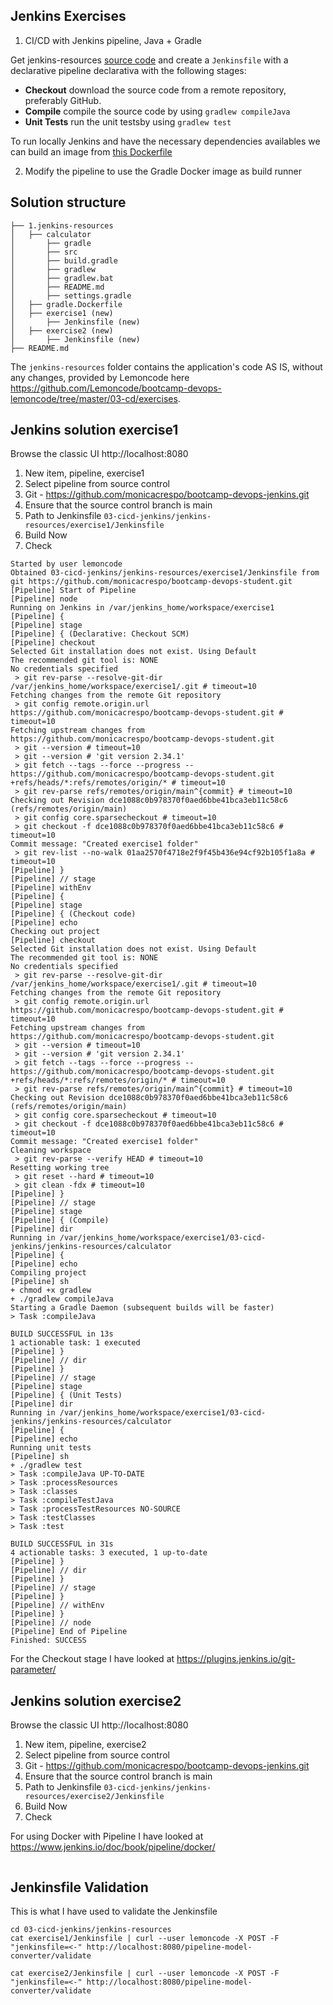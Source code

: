 ## Jenkins Exercises

1. CI/CD with Jenkins pipeline, Java + Gradle
 
Get jenkins-resources [source code](./jenkins-resources) and create a `Jenkinsfile` with a declarative pipeline declarativa with the following stages:
 
* **Checkout** download the source code from a remote repository, preferably GitHub.
* **Compile** compile the source code by using `gradlew compileJava`
* **Unit Tests** run the unit testsby using `gradlew test`
 
To run locally Jenkins and have the necessary dependencies availables we can build an image from [this Dockerfile](./jenkins-resources/gradle.Dockerfile)
 
2. Modify the pipeline to use the Gradle Docker image as build runner

## Solution structure 

```
├── 1.jenkins-resources
│   ├── calculator
│   	├── gradle
│   	├── src
│   	├── build.gradle
│   	├── gradlew
│   	├── gradlew.bat
│   	├── README.md
│   	├── settings.gradle
│   ├── gradle.Dockerfile
│   ├── exercise1 (new)
│   	├── Jenkinsfile (new)
│   ├── exercise2 (new)
│   	├── Jenkinsfile (new)
├── README.md
```

The `jenkins-resources` folder contains the application's code AS IS, without any changes, provided by Lemoncode here https://github.com/Lemoncode/bootcamp-devops-lemoncode/tree/master/03-cd/exercises. 


## Jenkins solution exercise1

Browse the classic UI http://localhost:8080

1. New item, pipeline, exercise1
2. Select pipeline from source control
3. Git - https://github.com/monicacrespo/bootcamp-devops-jenkins.git
4. Ensure that the source control branch is main
5. Path to Jenkinsfile `03-cicd-jenkins/jenkins-resources/exercise1/Jenkinsfile`
6. Build Now
7. Check
```
Started by user lemoncode
Obtained 03-cicd-jenkins/jenkins-resources/exercise1/Jenkinsfile from git https://github.com/monicacrespo/bootcamp-devops-student.git
[Pipeline] Start of Pipeline
[Pipeline] node
Running on Jenkins in /var/jenkins_home/workspace/exercise1
[Pipeline] {
[Pipeline] stage
[Pipeline] { (Declarative: Checkout SCM)
[Pipeline] checkout
Selected Git installation does not exist. Using Default
The recommended git tool is: NONE
No credentials specified
 > git rev-parse --resolve-git-dir /var/jenkins_home/workspace/exercise1/.git # timeout=10
Fetching changes from the remote Git repository
 > git config remote.origin.url https://github.com/monicacrespo/bootcamp-devops-student.git # timeout=10
Fetching upstream changes from https://github.com/monicacrespo/bootcamp-devops-student.git
 > git --version # timeout=10
 > git --version # 'git version 2.34.1'
 > git fetch --tags --force --progress -- https://github.com/monicacrespo/bootcamp-devops-student.git +refs/heads/*:refs/remotes/origin/* # timeout=10
 > git rev-parse refs/remotes/origin/main^{commit} # timeout=10
Checking out Revision dce1088c0b978370f0aed6bbe41bca3eb11c58c6 (refs/remotes/origin/main)
 > git config core.sparsecheckout # timeout=10
 > git checkout -f dce1088c0b978370f0aed6bbe41bca3eb11c58c6 # timeout=10
Commit message: "Created exercise1 folder"
 > git rev-list --no-walk 01aa2570f4718e2f9f45b436e94cf92b105f1a8a # timeout=10
[Pipeline] }
[Pipeline] // stage
[Pipeline] withEnv
[Pipeline] {
[Pipeline] stage
[Pipeline] { (Checkout code)
[Pipeline] echo
Checking out project
[Pipeline] checkout
Selected Git installation does not exist. Using Default
The recommended git tool is: NONE
No credentials specified
 > git rev-parse --resolve-git-dir /var/jenkins_home/workspace/exercise1/.git # timeout=10
Fetching changes from the remote Git repository
 > git config remote.origin.url https://github.com/monicacrespo/bootcamp-devops-student.git # timeout=10
Fetching upstream changes from https://github.com/monicacrespo/bootcamp-devops-student.git
 > git --version # timeout=10
 > git --version # 'git version 2.34.1'
 > git fetch --tags --force --progress -- https://github.com/monicacrespo/bootcamp-devops-student.git +refs/heads/*:refs/remotes/origin/* # timeout=10
 > git rev-parse refs/remotes/origin/main^{commit} # timeout=10
Checking out Revision dce1088c0b978370f0aed6bbe41bca3eb11c58c6 (refs/remotes/origin/main)
 > git config core.sparsecheckout # timeout=10
 > git checkout -f dce1088c0b978370f0aed6bbe41bca3eb11c58c6 # timeout=10
Commit message: "Created exercise1 folder"
Cleaning workspace
 > git rev-parse --verify HEAD # timeout=10
Resetting working tree
 > git reset --hard # timeout=10
 > git clean -fdx # timeout=10
[Pipeline] }
[Pipeline] // stage
[Pipeline] stage
[Pipeline] { (Compile)
[Pipeline] dir
Running in /var/jenkins_home/workspace/exercise1/03-cicd-jenkins/jenkins-resources/calculator
[Pipeline] {
[Pipeline] echo
Compiling project
[Pipeline] sh
+ chmod +x gradlew
+ ./gradlew compileJava
Starting a Gradle Daemon (subsequent builds will be faster)
> Task :compileJava

BUILD SUCCESSFUL in 13s
1 actionable task: 1 executed
[Pipeline] }
[Pipeline] // dir
[Pipeline] }
[Pipeline] // stage
[Pipeline] stage
[Pipeline] { (Unit Tests)
[Pipeline] dir
Running in /var/jenkins_home/workspace/exercise1/03-cicd-jenkins/jenkins-resources/calculator
[Pipeline] {
[Pipeline] echo
Running unit tests
[Pipeline] sh
+ ./gradlew test
> Task :compileJava UP-TO-DATE
> Task :processResources
> Task :classes
> Task :compileTestJava
> Task :processTestResources NO-SOURCE
> Task :testClasses
> Task :test

BUILD SUCCESSFUL in 31s
4 actionable tasks: 3 executed, 1 up-to-date
[Pipeline] }
[Pipeline] // dir
[Pipeline] }
[Pipeline] // stage
[Pipeline] }
[Pipeline] // withEnv
[Pipeline] }
[Pipeline] // node
[Pipeline] End of Pipeline
Finished: SUCCESS
```

For the Checkout stage I have looked at https://plugins.jenkins.io/git-parameter/

## Jenkins solution exercise2

Browse the classic UI http://localhost:8080

1. New item, pipeline, exercise2
2. Select pipeline from source control
3. Git - https://github.com/monicacrespo/bootcamp-devops-jenkins.git
4. Ensure that the source control branch is main
5. Path to Jenkinsfile `03-cicd-jenkins/jenkins-resources/exercise2/Jenkinsfile`
6. Build Now
7. Check

For using Docker with Pipeline I have looked at https://www.jenkins.io/doc/book/pipeline/docker/


```

```


## Jenkinsfile Validation
This is what I have used to validate the Jenkinsfile

```
cd 03-cicd-jenkins/jenkins-resources
cat exercise1/Jenkinsfile | curl --user lemoncode -X POST -F "jenkinsfile=<-" http://localhost:8080/pipeline-model-converter/validate
```

```
cat exercise2/Jenkinsfile | curl --user lemoncode -X POST -F "jenkinsfile=<-" http://localhost:8080/pipeline-model-converter/validate
```